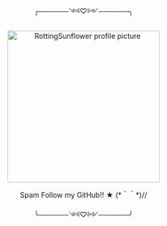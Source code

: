 <p align="center">╭──────༺♡༻──────╮
       
<p align="center">
  <img src="https://avatars.githubusercontent.com/u/218754534?v=4" alt="RottingSunflower profile picture" width="300"/>
</p> 
<p align="center"> Spam Follow my GitHub!! ★ (*＾＾*)//
<p align="center"> ╰──────༺♡༻──────╯
